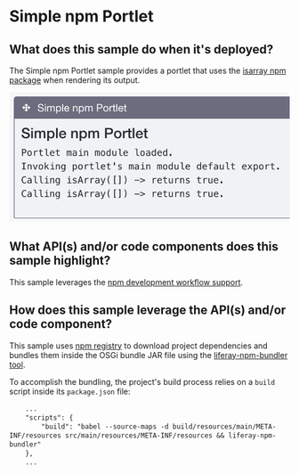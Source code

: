# Simple npm Portlet

## What does this sample do when it's deployed?

The Simple npm Portlet sample provides a portlet that uses the [isarray npm package](https://www.npmjs.com/package/isarray) when rendering its output.

![Screenshot of Simple npm Portlet](screenshot.png)

## What API(s) and/or code components does this sample highlight?

This sample leverages the [npm development workflow support](https://dev.liferay.com/develop/tutorials/-/knowledge_base/7-0/introduction).

## How does this sample leverage the API(s) and/or code component?

This sample uses [npm registry](https://www.npmjs.com/) to download project dependencies and bundles them inside the OSGi bundle JAR file using the [liferay-npm-bundler tool](https://github.com/liferay/liferay-npm-build-tools/tree/master/packages/liferay-npm-bundler).

To accomplish the bundling, the project's build process relies on a `build` script inside its `package.json` file:

```
	...
	"scripts": {
		"build": "babel --source-maps -d build/resources/main/META-INF/resources src/main/resources/META-INF/resources && liferay-npm-bundler"
	},
	...
```
